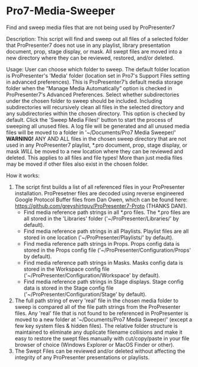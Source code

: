# Pro7-Media-Sweeper
Find and sweep media files that are not being used by ProPresenter7

Description:
This script will find and sweep out all files of a selected folder that ProPresenter7 does not use in any playlist, library presentation document, prop, stage display, or mask.
All swept files are moved into a new directory where they can be reviewed, restored, and/or deleted.

Usage:
User can choose which folder to sweep.  The default folder location is ProPresenter's 'Media' folder (location set in Pro7's Support Files setting in advanced preferences).  This is ProPresenter7’s default media storage folder when the “Manage Media Automatically” option is checked in ProPresenter7's Advanced Preferences.
Select whether subdirectories under the chosen folder to sweep should be included.  Including subdirectories will recursively clean all files in the selected directory and any subdirectories within the chosen directory.  This option is checked by default.
Click the 'Sweep Media Files!' button to start the process of sweeping all unused files.  A log file will be generated and all unused media files will be moved to a folder in '~/Documents/Pro7 Media Sweeper/'
**WARNING!**  ANY AND ALL files in the chosen sweep directory that are not used in any ProPresenter7 playlist, *.pro document, prop, stage display, or mask _WILL_ be moved to a new location where they can be reviewed and deleted.  This applies to all files and file types!  More than just media files may be moved if other files also exist in the chosen folder.

How it works:
1. The script first builds a list of all referenced files in your ProPresenter installation.  ProPresetner files are decoded using reverse engineered Google Protocol Buffer files from Dan Owen, which can be found here: https://github.com/greyshirtguy/ProPresenter7-Proto (THANKS DAN!).
   - Find media reference path strings in all *.pro files.  The *.pro files are all stored in the 'Libraries' folder ('~/ProPresenter/Libraries/' by default).
   - Find media reference path strings in all Playlists.  Playlist files are all stored in one location ('~/ProPresenter/Playlists/' by default).
   - Find media reference path strings in Props.  Props config data is stored in the Props config file ('~/ProPresenter/Configuration/Props' by default).
   - Find media reference path strings in Masks.  Masks config data is stored in the Workspace config file ('~/ProPresenter/Configuration/Workspace' by default).
   - Find media reference path strings in Stage displays.  Stage config data is stored in the Stage config file ('~/ProPresenter/Configuration/Stage' by default).
2. The full path string of every 'real' file in the chosen media folder to sweep is compared all of the file path strings from the ProPresenter files.  Any 'real' file that is not found to be referenced in ProPresenter is moved to a new folder at '~/Documents/Pro7 Media Sweeper/' (except a few key system files & hidden files).  The relative folder structure is maintained to eliminate any duplicate filename collisions and make it easy to restore the swept files manually with cut/copy/paste in your file browser of choice (Windows Explorer or MacOS Finder or other).
3. The Swept Files can be reviewed and/or deleted without affecting the integrity of any ProPresenter presentations or playlists.
